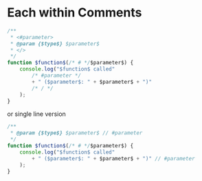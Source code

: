 # Each within Comments

```javascript
/**
 * <#parameter>
 * @param {$type$} $parameter$
 * </>
 */
function $function$(/* # */$parameter$) {
    console.log("$function$ called"
        /* #parameter */
        + " ($parameter$: " + $parameter$ + ")"
        /* / */
    );
}
```

or single line version

```javascript
/**
 * @param {$type$} $parameter$ // #parameter
 */
function $function$(/* # */$parameter$) {
    console.log("$function$ called"
        + " ($parameter$: " + $parameter$ + ")" // #parameter
    );
}
```
